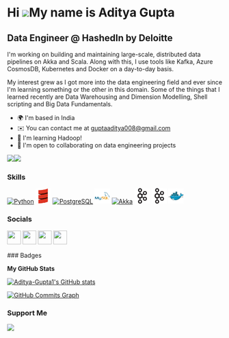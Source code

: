 Hi ![](https://user-images.githubusercontent.com/18350557/176309783-0785949b-9127-417c-8b55-ab5a4333674e.gif)My name is Aditya Gupta
====================================================================================================================================

Data Engineer @ HashedIn by Deloitte
------------------------------------

I'm working on building and maintaining large-scale, distributed data pipelines on Akka and Scala. Along with this, I use tools like Kafka, Azure CosmosDB, Kubernetes and Docker on a day-to-day basis. 


My interest grew as I got more into the data engineering field and ever since I'm learning something or the other in this domain. Some of the things that I learned recently are Data Warehousing and Dimension Modelling, Shell scripting and Big Data Fundamentals.

* 🌍  I'm based in India
* ✉️  You can contact me at [guptaaditya008@gmail.com](mailto:guptaaditya008@gmail.com)
* 🧠  I'm learning Hadoop!
* 🤝  I'm open to collaborating on data engineering projects

<a href="https://www.twitter.com/itsadityagupta" target="_blank" rel="noreferrer"><img
src="https://img.shields.io/twitter/follow/itsadityagupta?logo=twitter&style=for-the-badge&color=0891b2&labelColor=1c1917"
/></a><a href="https://www.github.com/Aditya-Gupta1" target="_blank" rel="noreferrer"><img
src="https://img.shields.io/github/followers/Aditya-Gupta1?logo=github&style=for-the-badge&color=0891b2&labelColor=1c1917" /></a>

### Skills

<p align="left">
<a href="https://www.python.org/" target="_blank" rel="noreferrer"><img src="https://raw.githubusercontent.com/danielcranney/readme-generator/main/public/icons/skills/python-colored.svg" width="36" height="36" alt="Python" /></a>
<a href="https://www.scala-lang.org/" target="_blank" rel="noreferrer"><img src="https://github.com/devicons/devicon/blob/master/icons/scala/scala-original.svg" width="36" height="36" alt="Scala" /></a>
<a href="https://www.postgresql.org/" target="_blank" rel="noreferrer"><img src="https://raw.githubusercontent.com/danielcranney/readme-generator/main/public/icons/skills/postgresql-colored.svg" width="36" height="36" alt="PostgreSQL" /></a>
<a href="https://www.mysql.com/" target="_blank" rel="noreferrer"><img src="https://github.com/devicons/devicon/blob/master/icons/mysql/mysql-original-wordmark.svg" width="36" height="36" alt="MySQL" /></a>
<a href="https://akka.io/" target="_blank" rel="noreferrer"><img src="https://github.com/Aditya-Gupta1/Aditya-Gupta1/blob/main/akka.png" width="36" height="36" alt="Akka" /></a>
<a href="https://kafka.apache.org/" target="_blank" rel="noreferrer"><img src="https://github.com/devicons/devicon/blob/master/icons/apachekafka/apachekafka-original.svg" width="36" height="36" alt="Apache Kafka" /></a>
<a href="https://kafka.apache.org/" target="_blank" rel="noreferrer"><img src="https://github.com/devicons/devicon/blob/master/icons/apachekafka/apachekafka-original.svg" width="36" height="36" alt="Apache Kafka" /></a>
<a href="https://www.docker.com/" target="_blank" rel="noreferrer"><img src="https://github.com/devicons/devicon/blob/master/icons/docker/docker-original.svg" width="36" height="36" alt="Docker" /></a>
</p>

### Socials

<p align="left"> <a href="https://www.github.com/Aditya-Gupta1" target="_blank" rel="noreferrer"><img src="https://raw.githubusercontent.com/danielcranney/readme-generator/main/public/icons/socials/github.svg" width="32" height="32" /></a> <a href="https://itsadityagupta.hashnode.dev" target="_blank" rel="noreferrer"><img src="https://raw.githubusercontent.com/danielcranney/readme-generator/main/public/icons/socials/hashnode.svg" width="32" height="32" /></a> <a href="https://www.linkedin.com/in/aditya-gupta008" target="_blank" rel="noreferrer"><img src="https://raw.githubusercontent.com/danielcranney/readme-generator/main/public/icons/socials/linkedin.svg" width="32" height="32" /></a> <a href="https://www.twitter.com/itsadityagupta" target="_blank" rel="noreferrer"><img src="https://raw.githubusercontent.com/danielcranney/readme-generator/main/public/icons/socials/twitter.svg" width="32" height="32" /></a></p>
### Badges

<b>My GitHub Stats</b>

<a href="http://www.github.com/Aditya-Gupta1"><img src="https://github-readme-stats.vercel.app/api?username=Aditya-Gupta1&show_icons=true&hide=stars,&count_private=true&title_color=0891b2&text_color=ffffff&icon_color=0891b2&bg_color=1c1917&hide_border=true&show_icons=true" alt="Aditya-Gupta1's GitHub stats" /></a>

<a href="http://www.github.com/Aditya-Gupta1"><img src="https://activity-graph.herokuapp.com/graph?username=Aditya-Gupta1&bg_color=1c1917&color=ffffff&line=0891b2&point=ffffff&area_color=1c1917&area=true&hide_border=true&custom_title=GitHub%20Commits%20Graph" alt="GitHub Commits Graph" /></a>

### Support Me

<a href="https://www.buymeacoffee.com/itsadityagupta"><img src="https://cdn.buymeacoffee.com/buttons/v2/default-yellow.png" width="200" /></a>